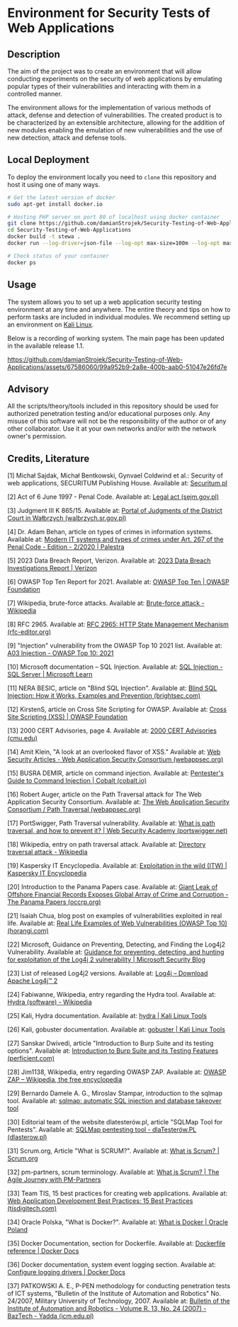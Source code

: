 # Environment for Security Tests of Web Applications

## Description

The aim of the project was to create an environment that will allow conducting experiments on the security of web applications by emulating popular types of their vulnerabilities and interacting with them in a controlled manner. 

The environment allows for the implementation of various methods of attack, defense and detection of vulnerabilities. The created product is to be characterized by an extensible architecture, allowing for the addition of new modules enabling the emulation of new vulnerabilities and the use of new detection, attack and defense tools.

## Local Deployment

To deploy the environment locally you need to `clone` this repository and host it using one of many ways. 

```bash
# Get the latest version of docker
sudo apt-get install docker.io

# Hosting PHP server on port 80 of localhost using docker container
git clone https://github.com/damianStrojek/Security-Testing-of-Web-Applications.git
cd Security-Testing-of-Web-Applications
docker build -t stewa .
docker run --log-driver=json-file --log-opt max-size=100m --log-opt max-file=3 -dp 127.0.0.1:80:80 stewa

# Check status of your container
docker ps
```

## Usage

The system allows you to set up a web application security testing environment at any time and anywhere. The entire theory and tips on how to perform tasks are included in individual modules. We recommend setting up an environment on [Kali Linux](https://www.kali.org/).

Below is a recording of working system. The main page has been updated in the available release 1.1.

https://github.com/damianStrojek/Security-Testing-of-Web-Applications/assets/67586060/99a952b9-2a8e-400b-aab0-51047e26fd7e

## Advisory

All the scripts/theory/tools included in this repository should be used for authorized penetration testing and/or educational purposes only. Any misuse of this software will not be the responsibility of the author or of any other collaborator. Use it at your own networks and/or with the network owner's permission.

## Credits, Literature

[1] Michał Sajdak, Michał Bentkowski, Gynvael Coldwind et al.: Security of web applications, SECURITUM Publishing House. Available at: [Securitum.pl](https://sklep.securitum.pl/ksiazka-bezpieczenstwo-aplikacji-webowych)

[2] Act of 6 June 1997 - Penal Code. Available at: [Legal act (sejm.gov.pl)](https://isap.sejm.gov.pl/isap.nsf/download.xsp/WDU19970880553/U/D19970553Lj.pdf)

[3] Judgment III K 865/15. Available at: [Portal of Judgments of the District Court in Wałbrzych (walbrzych.sr.gov.pl)](https://orzeczenia.walbrzych.sr.gov.pl/content/$N/155020200001506_III_K_000865_2015_Uz_2016-09-23_001)

[4] Dr. Adam Behan, article on types of crimes in information systems. Available at: [Modern IT systems and types of crimes under Art. 267 of the Penal Code - Edition - 2/2020 | Palestra](https://palestra.pl/pl/czasopismo/wydanie/2-2020/artykul/wspolczesne-systemy-informatyczne-a-typy-przestepstw-z-art.-267-kodeksu-karnego)

[5] 2023 Data Breach Report, Verizon. Available at: [2023 Data Breach Investigations Report | Verizon](https://www.verizon.com/business/resources/reports/dbir/)

[6] OWASP Top Ten Report for 2021. Available at: [OWASP Top Ten | OWASP Foundation](https://owasp.org/www-project-top-ten/)

[7] Wikipedia, brute-force attacks. Available at: [Brute-force attack - Wikipedia](https://en.wikipedia.org/wiki/Brute-force_attack)

[8] RFC 2965. Available at: [RFC 2965: HTTP State Management Mechanism (rfc-editor.org)](https://www.rfc-editor.org/rfc/rfc2965)

[9] "Injection" vulnerability from the OWASP Top 10 2021 list. Available at: [A03 Injection - OWASP Top 10: 2021](https://owasp.org/Top10/A03_2021-Injection/)

[10] Microsoft documentation – SQL Injection. Available at: [SQL Injection - SQL Server | Microsoft Learn](https://learn.microsoft.com/en-us/sql/relational-databases/security/sql-injection?view=sql-server-ver16)

[11] NERA BESIC, article on "Blind SQL Injection". Available at: [Blind SQL Injection: How it Works, Examples and Prevention (brightsec.com)](https://brightsec.com/blog/blind-sql-injection/)

[12] KirstenS, article on Cross Site Scripting for OWASP. Available at: [Cross Site Scripting (XSS) | OWASP Foundation](https://owasp.org/www-community/attacks/xss/)

[13] 2000 CERT Advisories, page 4. Available at: [2000 CERT Advisories (cmu.edu)](https://insights.sei.cmu.edu/documents/507/2000_019_001_496188.pdf)

[14] Amit Klein, "A look at an overlooked flavor of XSS." Available at: [Web Security Articles - Web Application Security Consortium (webappsec.org)](http://www.webappsec.org/projects/articles/071105.shtml)

[15] BUSRA DEMIR, article on command injection. Available at: [Pentester's Guide to Command Injection | Cobalt (cobalt.io)](https://www.cobalt.io/blog/a-pentesters-guide-to-command-injection)

[16] Robert Auger, article on the Path Traversal attack for The Web Application Security Consortium. Available at: [The Web Application Security Consortium / Path Traversal (webappsec.org)](http://projects.webappsec.org/w/page/13246952/Path%20Traversal)

[17] PortSwigger, Path Traversal vulnerability. Available at: [What is path traversal, and how to prevent it? | Web Security Academy (portswigger.net)](https://portswigger.net/web-security/file-path-traversal)

[18] Wikipedia, entry on path traversal attack. Available at: [Directory traversal attack - Wikipedia](https://en.wikipedia.org/wiki/Directory_traversal_attack)

[19] Kaspersky IT Encyclopedia. Available at: [Exploitation in the wild (ITW) | Kaspersky IT Encyclopedia](https://encyclopedia.kaspersky.com/glossary/exploitation-in-the-wild-itw/#:~:text=A%20term%20defining%20the%20scope,on%20computers%20for%20research%20purposes.)

[20] Introduction to the Panama Papers case. Available at: [Giant Leak of Offshore Financial Records Exposes Global Array of Crime and Corruption - The Panama Papers (occrp.org)](https://www.occrp.org/en/panamapapers/overview/intro/)

[21] Isaiah Chua, blog post on examples of vulnerabilities exploited in real life. Available at: [Real Life Examples of Web Vulnerabilities (OWASP Top 10) (horangi.com)](https://www.horangi.com/blog/real-life-examples-of-web-vulnerabilities)

[22] Microsoft, Guidance on Preventing, Detecting, and Finding the Log4j2 Vulnerability. Available at: [Guidance for preventing, detecting, and hunting for exploitation of the Log4j 2 vulnerability | Microsoft Security Blog](https://www.microsoft.com/en-us/security/blog/2021/12/11/guidance-for-preventing-detecting-and-hunting-for-cve-2021-44228-log4j-2-exploitation/)

[23] List of released Log4j2 versions. Available at: [Log4j – Download Apache Log4j™ 2](https://logging.apache.org/log4j/2.x/download.html)

[24] Fabiwanne, Wikipedia, entry regarding the Hydra tool. Available at: [Hydra (software) - Wikipedia](https://en.wikipedia.org/wiki/Hydra_(software))

[25] Kali, Hydra documentation. Available at: [hydra | Kali Linux Tools](https://www.kali.org/tools/hydra/)

[26] Kali, gobuster documentation. Available at: [gobuster | Kali Linux Tools](https://www.kali.org/tools/gobuster/)

[27] Sanskar Dwivedi, article "Introduction to Burp Suite and its testing options". Available at: [Introduction to Burp Suite and its Testing Features (perficient.com)](https://blogs.perficient.com/2023/03/17/introduction-to-burp-suite-and-its-testing-features/)

[28] Jim1138, Wikipedia, entry regarding OWASP ZAP. Available at: [OWASP ZAP – Wikipedia, the free encyclopedia](https://en.wikipedia.org/wiki/OWASP_ZAP)

[29] Bernardo Damele A. G., Miroslav Stampar, introduction to the sqlmap tool. Available at: [sqlmap: automatic SQL injection and database takeover tool](https://sqlmap.org/)

[30] Editorial team of the website dlatesterów.pl, article "SQLMap Tool for Pentests". Available at: [SQLMap pentesting tool - dlaTesterów.PL (dlasterow.pl)](https://www.dlatesterow.pl/sqlmap-narzedzie-do-pentestow/)

[31] Scrum.org, Article "What is SCRUM?". Available at: [What is Scrum? | Scrum.org](https://www.scrum.org/resources/what-scrum-module)

[32] pm-partners, scrum terminology. Available at: [What is Scrum? | The Agile Journey with PM-Partners](https://www.pm-partners.com.au/the-agile-journey-a-scrum-overview/)

[33] Team TIS, 15 best practices for creating web applications. Available at: [Web Application Development Best Practices: 15 Best Practices (tisdigitech.com)](https://www.tisdigitech.com/blog/best-practices-of-web-application-development/#1-keep-it-simple)

[34] Oracle Polska, "What is Docker?". Available at: [What is Docker | Oracle Poland](https://www.oracle.com/pl/cloud/cloud-native/container-registry/what-is-docker/)

[35] Docker Documentation, section for Dockerfile. Available at: [Dockerfile reference | Docker Docs](https://docs.docker.com/engine/reference/builder/)

[36] Docker documentation, system event logging section. Available at: [Configure logging drivers | Docker Docs](https://docs.docker.com/config/containers/logging/configure/)

[37] PATKOWSKI A. E., P-PEN methodology for conducting penetration tests of ICT systems, "Bulletin of the Institute of Automation and Robotics" No. 24/2007, Military University of Technology, 2007. Available at: [Bulletin of the Institute of Automation and Robotics - Volume R. 13, No. 24 (2007) - BazTech - Yadda (icm.edu.pl)](https://yadda.icm.edu.pl/baztech/element/bwmeta1.element.baztech-article-BWAK-0008-0005?q=bwmeta1.element.baztech-volume-1427-3578-biuletyn_instytutu_automatyki_i_robotyki-2007-nr_24;4&qt=CHILDREN-STATELESS)
